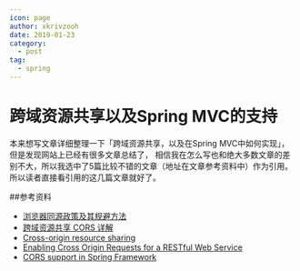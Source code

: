 ```yaml
---
icon: page
author: xkrivzooh
date: 2019-01-23
category:
  - post
tag:
  - spring
---
```


# 跨域资源共享以及Spring MVC的支持

本来想写文章详细整理一下「跨域资源共享，以及在Spring MVC中如何实现」，但是发现网站上已经有很多文章总结了，
相信我在怎么写也和绝大多数文章的差别不大，所以我选中了5篇比较不错的文章（地址在文章参考资料中）作为引用。
所以读者直接看引用的这几篇文章就好了。

##参考资料

- [浏览器同源政策及其规避方法](http://www.ruanyifeng.com/blog/2016/04/same-origin-policy.html)
- [跨域资源共享 CORS 详解](http://www.ruanyifeng.com/blog/2016/04/cors.html)
- [Cross-origin resource sharing](https://en.wikipedia.org/wiki/Cross-origin_resource_sharing#Simple_example)
- [Enabling Cross Origin Requests for a RESTful Web Service](https://spring.io/guides/gs/rest-service-cors/)
- [CORS support in Spring Framework](https://spring.io/blog/2015/06/08/cors-support-in-spring-framework)
